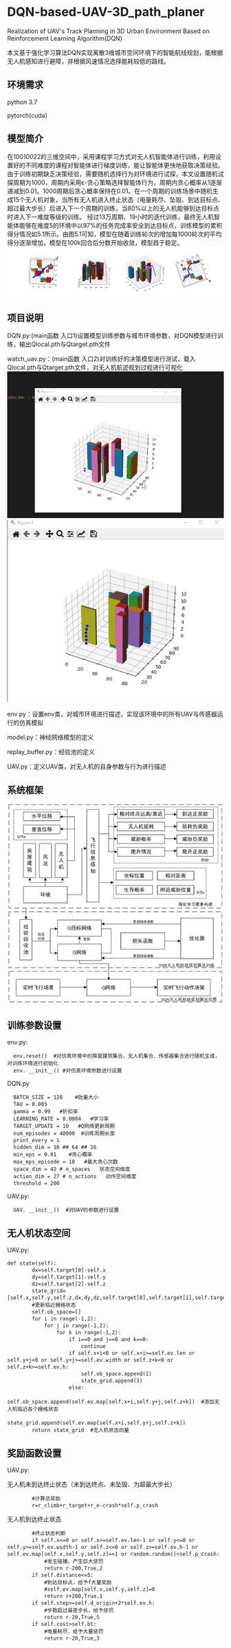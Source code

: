 # DQN-based-UAV-3D_path_planer
Realization of UAV's Track Planning in 3D Urban Environment Based on Reinforcement Learning Algorithm(DQN)

本文基于强化学习算法DQN实现离散3维城市空间环境下的智能航线规划，能根据无人机感知进行避障，并根据风速情况选择能耗较低的路线。

## 环境需求
python 3.7

pytorch(cuda)
## 模型简介
在100*100*22的三维空间中，采用课程学习方式对无人机智能体进行训练，利用设置好的不同难度的课程对智能体进行梯度训练，能让智能体更快地获取决策经验。由于训练初期缺乏决策经验，需要随机选择行为对环境进行试探，本文设置随机试探周期为1000，周期内采用ε-贪心策略选择智能体行为，周期内贪心概率从1逐渐递减到0.01。1000周期后贪心概率保持在0.01。在一个周期的训练场景中随机生成15个无人机对象，当所有无人机进入终止状态（电量耗尽、坠毁、到达目标点、超过最大步长）后进入下一个周期的训练，当80%以上的无人机能够到达目标点时进入下一难度等级的训练。
经过13万周期、19小时的迭代训练，最终无人机智能体能够在难度5的环境中以97%的任务完成率安全到达目标点，训练模型的累积得分情况如5.1所示。由图5.1可知，模型在随着训练轮次的增加每1000轮次的平均得分逐渐增加，模型在100k回合后分数开始收敛，模型趋于稳定。
![avatar](航迹图.jpg)
## 项目说明
DQN.py:(main函数 入口1)设置模型训练参数与城市环境参数，对DQN模型进行训练，输出Qlocal.pth与Qtarget.pth文件

watch_uav.py：(main函数 入口2)对训练好的决策模型进行测试，载入Qlocal.pth与Qtarget.pth文件，对无人机航迹规划过程进行可视化
![avatar](path1.gif) ![avatar](path2.gif)

env.py：设置env类，对城市环境进行描述，实现该环境中的所有UAV与传感器运行的仿真模拟

model.py：神经网络模型的定义

replay_buffer.py：经验池的定义

UAV.py：定义UAV类，对无人机的自身参数与行为进行描述


## 系统框架
![avatar](DQN无人机航迹规划系统框架图.jpg)
## 训练参数设置
env.py:
~~~ 
  env.reset()  #对仿真环境中的房屋建筑集合、无人机集合、传感器集合进行随机生成，对训练环境进行初始化
  env. __init__() #对仿真环境参数进行设置
~~~
DQN.py
~~~ 
  BATCH_SIZE = 128    #批量大小
  TAU = 0.005 
  gamma = 0.99   #折扣率
  LEARNING_RATE = 0.0004   #学习率
  TARGET_UPDATE = 10   #Q网络更新周期
  num_episodes = 40000  #训练周期长度
  print_every = 1  
  hidden_dim = 16 ## 64 ## 16
  min_eps = 0.01    #贪心概率
  max_eps_episode = 10   #最大贪心次数
  space_dim = 42 # n_spaces   状态空间维度
  action_dim = 27 # n_actions   动作空间维度
  threshold = 200    
~~~
UAV.py:
~~~ 
  UAV. __init__()  #对UAV的参数进行设置
~~~
## 无人机状态空间
UAV.py:
~~~ 
def state(self):
        dx=self.target[0]-self.x
        dy=self.target[1]-self.y
        dz=self.target[2]-self.z
        state_grid=    [self.x,self.y,self.z,dx,dy,dz,self.target[0],self.target[1],self.target[2],self.d_origin,self.step,self.distance,self.dir,self.p_crash,self.now_bt,self.cost]
        #更新临近栅格状态
        self.ob_space=[]
        for i in range(-1,2):
            for j in range(-1,2):
                for k in range(-1,2):
                    if i==0 and j==0 and k==0:
                        continue
                    if self.x+i<0 or self.x+i>=self.ev.len or self.y+j<0 or self.y+j>=self.ev.width or self.z+k<0 or self.z+k>=self.ev.h:
                        self.ob_space.append(1) 
                        state_grid.append(1)
                    else:
                        self.ob_space.append(self.ev.map[self.x+i,self.y+j,self.z+k])  #添加无人机临近各个栅格状态
                        state_grid.append(self.ev.map[self.x+i,self.y+j,self.z+k])
        return state_grid  #无人机状态向量
~~~

## 奖励函数设置
UAV.py:

无人机未到达终止状态（未到达终点、未坠毁、为超最大步长）
~~~
        #计算总奖励
        r=r_climb+r_target+r_e-crash*self.p_crash   
~~~
无人机到达终止状态
~~~
        #终止状态判断
        if self.x<=0 or self.x>=self.ev.len-1 or self.y<=0 or self.y>=self.ev.width-1 or self.z<=0 or self.z>=self.ev.h-1 or self.ev.map[self.x,self.y,self.z]==1 or random.random()<self.p_crash:
            #发生碰撞，产生巨大惩罚
            return r-200,True,2
        if self.distance<=5:
            #到达目标点，给予f大量奖励
            #self.ev.map[self.x,self.y,self.z]=0
            return r+200,True,1
        if self.step>=self.d_origin+2*self.ev.h:
            #步数超过最差步长，给予惩罚
            return r-20,True,5
        if self.cost>self.bt:
            #电量耗尽，给予大量惩罚
            return r-20,True,3
~~~
